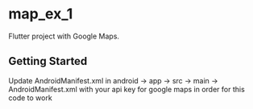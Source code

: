 # map_ex_1

Flutter project with Google Maps.

## Getting Started

Update AndroidManifest.xml in android -> app -> src -> main -> AndroidManifest.xml with your api key for google maps in order for this code to work
